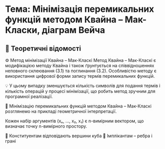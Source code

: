 # Тема: Мінімізація перемикальних функцій методом Квайна – Мак-Класки, діаграм Вейча

## 📘 Теоретичні відомості

⚙️ Метод мінімізації Квайна – Мак-Класкі
Метод Квайна – Мак-Класкі є модифікацією методу Квайна і також ґрунтується на співвідношеннях неповного склеювання (3.1) та поглинання (3.2). Особливістю методу є використання цифрової форми запису термів перемикальних функцій.

💡 У цьому випадку зменшується кількість символів для подання термів і кількість операцій у процесі мінімізації, що робить метод зручним для програмної реалізації.

📐 Мінімізацію перемикальних функцій методом Квайна – Мак-Класкі розглянемо на прикладі геометричної інтерпретації.

Кожен набір аргументів (xₙ, ..., x₂, x₁) є n-вимірним вектором, що визначає точку n-вимірного простору.

🔹 Конституентам відповідають вершини куба
🔸 Імплікантам – ребра і грані

